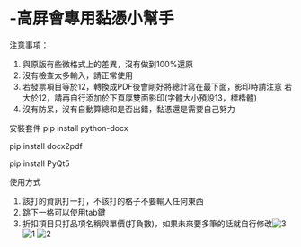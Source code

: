 # -高屏會專用黏憑小幫手
注意事項：
1. 與原版有些微格式上的差異，沒有做到100%還原
2. 沒有檢查太多輸入，請正常使用
3. 若發票項目等於12，轉換成PDF後會剛好將總計寫在最下面，影印時請注意
	若大於12，請再自行添加於下頁厚雙面影印(字體大小預設13，標楷體)
4. 沒有防呆，沒有自動算總和是否出錯，黏憑還是需要自己努力

安裝套件
pip install python-docx

pip install docx2pdf

pip install PyQt5

使用方式
1. 該打的資訊打一打，不該打的格子不要輸入任何東西
2. 跳下一格可以使用tab鍵
3. 折扣項目只打品項名稱與單價(打負數)，如果未來要多筆的話就自行修改![3](https://user-images.githubusercontent.com/71319560/136847380-f1621641-2525-4121-ab87-ee4ce216dd32.PNG)
![1](https://user-images.githubusercontent.com/71319560/136847384-b6da132f-7d11-46fd-9b4e-c8340831e2d5.PNG)
![2](https://user-images.githubusercontent.com/71319560/136847386-379779b1-1731-482c-bb35-a7a47250bf82.PNG)
